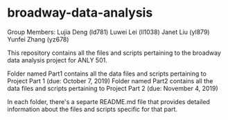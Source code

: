 # broadway-data-analysis

Group Members: 
	Lujia Deng (ld781)
	Luwei Lei (ll1038) 
	Janet Liu (yl879) 
	Yunfei Zhang (yz678)


This repository contains all the files and scripts pertaining to the broadway data analysis project for ANLY 501.

Folder named Part1 contains all the data files and scripts pertaining to Project Part 1 (due: October 7, 2019)
Folder named Part2 contains all the data files and scripts pertaining to Project Part 2	(due: November 4, 2019)

In each folder, there's a separte README.md file that provides detailed information about the files and scripts specific for that part. 